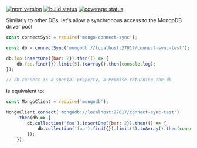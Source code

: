 [![npm version][npm-image]][npm-url]
[![build status][travis-image]][travis-url]
[![coverage status][codecov-image]][codecov-url]

Similarly to other DBs, let's allow a synchronous access to the MongoDB driver pool

```js
const connectSync = require('mongo-connect-sync');

const db = connectSync('mongodb://localhost:27017/connect-sync-test');

db.foo.insertOne({bar: 2}).then(() => {
	db.foo.find({}).limit(5).toArray().then(console.log);
});

// db.connect is a special property, a Promise returning the db
```

is equivalent to:

```js
const MongoClient = require('mongodb');

MongoClient.connect('mongodb://localhost:27017/connect-sync-test')
	.then(db => {
		db.collection('foo').insertOne({bar: 2}).then(() => {
			db.collection('foo').find({}).limit(5).toArray().then(console.log);
		});
	});
```

[npm-image]: https://img.shields.io/npm/v/mongo-connect-sync.svg?style=flat-square
[npm-url]: https://www.npmjs.com/package/mongo-connect-sync
[travis-image]: https://img.shields.io/travis/caub/mongo-connect-sync.svg?style=flat-square
[travis-url]: https://travis-ci.org/caub/mongo-connect-sync
[codecov-image]: https://img.shields.io/codecov/c/github/caub/mongo-connect-sync.svg?style=flat-square
[codecov-url]: https://codecov.io/gh/caub/mongo-connect-sync